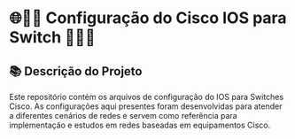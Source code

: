 # 🌐👨‍💻 Configuração do Cisco IOS para Switch 👨‍💻🌐

## 📚 Descrição do Projeto
Este repositório contém os arquivos de configuração do IOS para 
Switches Cisco. As configurações aqui presentes foram desenvolvidas 
para atender a diferentes cenários de redes e servem como referência 
para implementação e estudos em redes baseadas em equipamentos Cisco.
